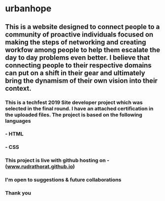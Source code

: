 # urbanhope 
## This is a website designed to connect people to a community of proactive individuals focused on making the steps of networking and creating workfow among people to help them escalate the day to day problems even better. I believe that connecting people to their respective domains can put on a shift in their gear and ultimately bring the dynamism of their own vision into their context. 

### This is a techfest 2019 Site developer project which was selected in the final round. I have an attached certification in the uploaded files. The project is based on the following languages 
### - HTML
### - CSS
### This project is live with github hosting on - (www.rudrathorat.github.io)
### I'm open to suggestions & future collaborations
### Thank you

